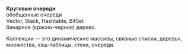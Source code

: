 **Круговые очереди**  
обобщенные очереди  
Vector, Stack, Hashtable, BitSet  
бинарное (красно-черное) дерево.


Коллекции — это динамические массивы, связные списки, деревья, множества,
хэш-таблицы, стеки, очереди.

